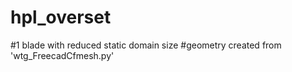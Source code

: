 # hpl_overset
#1 blade with reduced static domain size
#geometry created from 'wtg_FreecadCfmesh.py'
